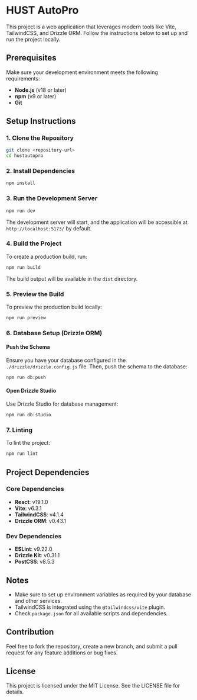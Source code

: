 # HUST AutoPro

This project is a web application that leverages modern tools like Vite, TailwindCSS, and Drizzle ORM. Follow the instructions below to set up and run the project locally.

## Prerequisites

Make sure your development environment meets the following requirements:

* **Node.js** (v18 or later)
* **npm** (v9 or later)
* **Git**

## Setup Instructions

### 1. Clone the Repository

```bash
git clone <repository-url>
cd hustautopro
```

### 2. Install Dependencies

```bash
npm install
```

### 3. Run the Development Server

```bash
npm run dev
```

The development server will start, and the application will be accessible at `http://localhost:5173/` by default.

### 4. Build the Project

To create a production build, run:

```bash
npm run build
```

The build output will be available in the `dist` directory.

### 5. Preview the Build

To preview the production build locally:

```bash
npm run preview
```

### 6. Database Setup (Drizzle ORM)

#### Push the Schema

Ensure you have your database configured in the `./drizzle/drizzle.config.js` file. Then, push the schema to the database:

```bash
npm run db:push
```

#### Open Drizzle Studio

Use Drizzle Studio for database management:

```bash
npm run db:studio
```

### 7. Linting

To lint the project:

```bash
npm run lint
```

## Project Dependencies

### Core Dependencies

* **React**: v19.1.0
* **Vite**: v6.3.1
* **TailwindCSS**: v4.1.4
* **Drizzle ORM**: v0.43.1

### Dev Dependencies

* **ESLint**: v9.22.0
* **Drizzle Kit**: v0.31.1
* **PostCSS**: v8.5.3

## Notes

* Make sure to set up environment variables as required by your database and other services.
* TailwindCSS is integrated using the `@tailwindcss/vite` plugin.
* Check `package.json` for all available scripts and dependencies.

## Contribution

Feel free to fork the repository, create a new branch, and submit a pull request for any feature additions or bug fixes.

## License

This project is licensed under the MIT License. See the LICENSE file for details.
